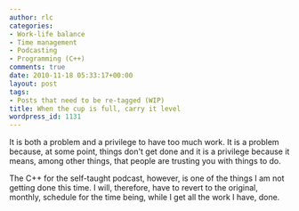 ```yaml
---
author: rlc
categories:
- Work-life balance
- Time management
- Podcasting
- Programming (C++)
comments: true
date: 2010-11-18 05:33:17+00:00
layout: post
tags:
- Posts that need to be re-tagged (WIP)
title: When the cup is full, carry it level
wordpress_id: 1131
---
```


It is both a problem and a privilege to have too much work. It is a problem because, at some point, things don't get done and it is a privilege because it means, among other things, that people are trusting you with things to do.

The C++ for the self-taught podcast, however, is one of the things I am not getting done this time. I will, therefore, have to revert to the original, monthly, schedule for the time being, while I get all the work I have, done.